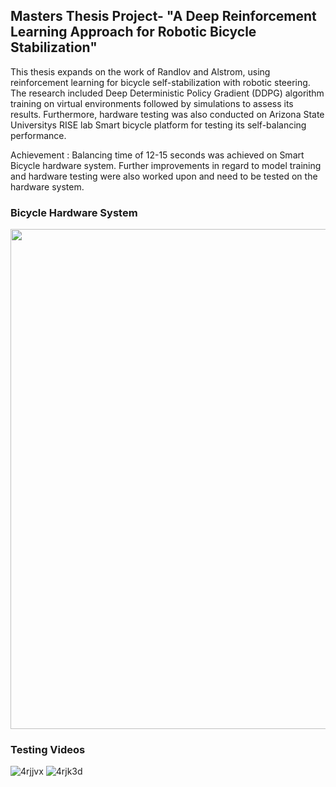 
## Masters Thesis Project- "A Deep Reinforcement Learning Approach for Robotic Bicycle Stabilization"

This thesis expands on the work of Randlov and Alstrom, using reinforcement learning for bicycle self-stabilization with robotic
steering. The research included Deep Deterministic Policy Gradient (DDPG) algorithm training on virtual environments
followed by simulations to assess its results. Furthermore, hardware testing was also conducted on Arizona State
Universitys RISE lab Smart bicycle platform for testing its self-balancing performance.

Achievement : Balancing time of 12-15 seconds was achieved on Smart Bicycle hardware system. Further improvements
in regard to model training and hardware testing were also worked upon and need to be tested on the hardware system.

### Bicycle Hardware System

<img src="https://media-exp1.licdn.com/dms/image/C4E2DAQFgJXHk7eJojQ/profile-treasury-image-shrink_1280_1280/0/1605815211280?e=1608922800&v=beta&t=BqBQFb7YERycDddXzC2ksJzkqzloje866bKF3QCLNv8" width="800"/>

### Testing Videos

![4rjjvx](https://user-images.githubusercontent.com/61676386/103105090-a2251300-45e8-11eb-80b9-8c23ba06415f.gif)
![4rjk3d](https://user-images.githubusercontent.com/61676386/103105123-e7e1db80-45e8-11eb-9fa7-9dbd2bb7bdb1.gif)

